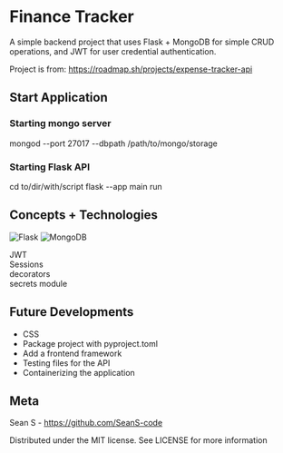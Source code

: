 # Finance Tracker

A simple backend project that uses Flask + MongoDB for simple CRUD operations, and JWT for user credential authentication. 

Project is from:
https://roadmap.sh/projects/expense-tracker-api

## Start Application

### Starting mongo server

mongod --port 27017 --dbpath /path/to/mongo/storage

### Starting Flask API

cd to/dir/with/script
flask --app main run 

## Concepts + Technologies

![Flask](https://img.shields.io/badge/flask-%23000.svg?style=for-the-badge&logo=flask&logoColor=white)
![MongoDB](https://img.shields.io/badge/MongoDB-%234ea94b.svg?style=for-the-badge&logo=mongodb&logoColor=white)  

JWT  
Sessions  
decorators  
secrets module  

## Future Developments

- CSS
- Package project with pyproject.toml
- Add a frontend framework
- Testing files for the API
- Containerizing the application

## Meta

Sean S - https://github.com/SeanS-code

Distributed under the MIT license. See LICENSE for more information
